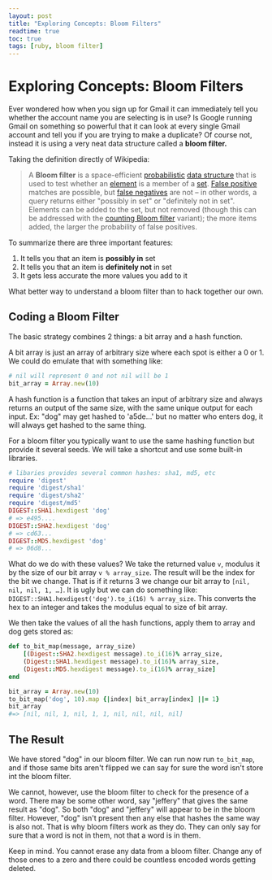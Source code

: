 ```yaml
---
layout: post
title: "Exploring Concepts: Bloom Filters"
readtime: true
toc: true
tags: [ruby, bloom filter]
---
```


# Exploring Concepts: Bloom Filters

Ever wondered how when you sign up for Gmail it can immediately tell you whether the account name you are selecting is in use? Is Google running Gmail on something so powerful that it can look at every single Gmail account and tell you if you are trying to make a duplicate? Of course not, instead it is using a very neat data structure called a **bloom filter.**

Taking the definition directly of Wikipedia:

> A **Bloom filter** is a space-efficient [probabilistic](https://en.wikipedia.org/wiki/Probabilistic "Probabilistic") [data structure](https://en.wikipedia.org/wiki/Data_structure "Data structure") that is used to test whether an [element](<https://en.wikipedia.org/wiki/Element_(mathematics)> "Element (mathematics)") is a member of a [set](<https://en.wikipedia.org/wiki/Set_(computer_science)> "Set (computer science)"). [False positive](https://en.wikipedia.org/wiki/Type_I_and_type_II_errors "Type I and type II errors") matches are possible, but [false negatives](https://en.wikipedia.org/wiki/Type_I_and_type_II_errors "Type I and type II errors") are not – in other words, a query returns either "possibly in set" or "definitely not in set". Elements can be added to the set, but not removed (though this can be addressed with the [counting Bloom filter](https://en.wikipedia.org/wiki/Bloom_filter#Counting_Bloom_filters) variant); the more items added, the larger the probability of false positives.

To summarize there are three important features:

1. It tells you that an item is **possibly in** set
2. It tells you that an item is **definitely not** in set
3. It gets less accurate the more values you add to it

What better way to understand a bloom filter than to hack together our own.

## Coding a Bloom Filter

The basic strategy combines 2 things: a bit array and a hash function.

A bit array is just an array of arbitrary size where each spot is either a 0 or 1. We could do emulate that with something like:

```ruby
# nil will represent 0 and not nil will be 1
bit_array = Array.new(10)
```

A hash function is a function that takes an input of arbitrary size and always returns an output of the same size, with the same unique output for each input. Ex: "dog" may get hashed to 'a5de…' but no matter who enters dog, it will always get hashed to the same thing.

For a bloom filter you typically want to use the same hashing function but provide it several seeds. We will take a shortcut and use some built-in libraries.

```ruby
# libaries provides several common hashes: sha1, md5, etc
require 'digest'
require 'digest/sha1'
require 'digest/sha2'
require 'digest/md5'
DIGEST::SHA1.hexdigest 'dog'
# => e495....
DIGEST::SHA2.hexdigest 'dog'
# => cd63...
DIGEST::MD5.hexdigest 'dog'
# => 06d8...
```

What do we do with these values? We take the returned value `v`, modulus it by the size of our bit array `v % array_size`. The result will be the index for the bit we change. That is if it returns 3 we change our bit array to `[nil, nil, nil, 1, …]`. It is ugly but we can do something like: `DIGEST::SHA1.hexdigest('dog').to_i(16) % array_size`. This converts the hex to an integer and takes the modulus equal to size of bit array.

We then take the values of all the hash functions, apply them to array and dog gets stored as:

```ruby
def to_bit_map(message, array_size)
	[(Digest::SHA2.hexdigest message).to_i(16)% array_size,
	(Digest::SHA1.hexdigest message).to_i(16)% array_size,
	(Digest::MD5.hexdigest message).to_i(16)% array_size]
end

bit_array = Array.new(10)
to_bit_map('dog', 10).map {|index| bit_array[index] ||= 1}
bit_array
#=> [nil, nil, 1, nil, 1, 1, nil, nil, nil, nil]
```

## The Result

We have stored "dog" in our bloom filter. We can run now run `to_bit_map`, and if those same bits aren't flipped we can say for sure the word isn't store int the bloom filter.

We cannot, however, use the bloom filter to check for the presence of a word. There may be some other word, say "jeffery" that gives the same result as "dog". So both "dog" and "jeffery" will appear to be in the bloom filter. However, "dog" isn't present then any else that hashes the same way is also not. That is why bloom filters work as they do. They can only say for sure that a word is not in them, not that a word is in them.

Keep in mind. You cannot erase any data from a bloom filter. Change any of those ones to a zero and there could be countless encoded words getting deleted.
